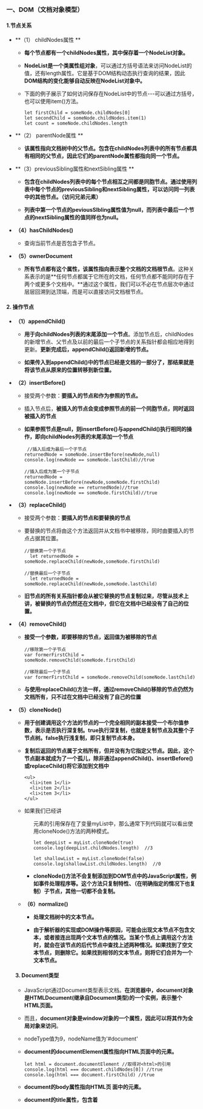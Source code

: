 ### 一、DOM（文档对象模型） ###

#### 1.节点关系

- **（1） childNodes属性 **

  - **每个节点都有一个childNodes属性，其中保存着一个NodeList对象。**

  - **NodeList是一个类属性组对象**，可以通过方括号语法来访问NodeList的值，还有length属性。它是基于DOM结构动态执行查询的结果，因此**DOM结构的变化能够自动反映在NodeList对象中。**

  - 下面的例子展示了如何访问保存在NodeList中的节点---可以通过方括号，也可以使用item()方法。

    ```
    let firstChild = someNode.childNodes[0]
    let secondChild = someNode.childNodes.item(1)
    let count = someNode.childNodes.length 
    ```

- **（2） parentNode属性 **
  - **该属性指向文档树中的父节点。包含在childNodes列表中的所有节点都具有相同的父节点，因此它们的parentNode属性都指向同一个节点。**

- **（3）previousSibling属性和nextSibling属性 **
  - **包含在childNodes列表中的每个节点相互之间都是同胞节点。通过使用列表中每个节点的previousSibling和nextSibling属性，可以访问同一列表中的其他节点。（访问兄弟元素）**

  - **列表中第一个节点的peviousSlbling属性值为null，而列表中最后一个节点的nextSibling属性的值同样也为null。**

- **（4）hasChildNodes()**
  - 查询当前节点是否包含子节点。

- **（5）ownerDocument**
  - **所有节点都有这个属性，该属性指向表示整个文档的文档根节点**。这种关系表示的是**任何节点都属于它所在的文档，任何节点都不能同时存在于两个或更多个文档中。**通过这个属性，我们可以不必在节点层次中通过层层回溯到达顶端，而是可以直接访问文档根节点。

#### 2. 操作节点

- **（1）appendChild()**
   - **用于向childNodes列表的末尾添加一个节点**。添加节点后，childNodes的新增节点、父节点及以前的最后一个子节点的关系指针都会相应地得到更新。**更新完成后，appendChild()返回新增的节点。**

   - **如果传入到appendChild()中的节点已经是文档的一部分了，那结果就是将该节点从原来的位置转移到新位置。**

- **（2）insertBefore()**

   - 接受两个参数：**要插入的节点和作为参照的节点。**

   - 插入节点后，**被插入的节点会变成参照节点的前一个同胞节点，同时返回被插入的节点**

   - **如果参照节点是null，则insertBefore()与appendChild()执行相同的操作，即向childNodes列表的末尾添加一个节点**

     ```
      //插入后成为最后一个子节点
     returnedNode = someNode.insertBefore(newNode,null)
     console.log(newNode == someNode.lastChild)//true
     
     //插入后成为第一个子节点
     returnedNode = someNode.insertBefore(newNode,someNode.firstChild)
     console.log(newNode == returnedNode)//true
     console.log(newNode == someNode.firstChild)//true
     ```

- **（3）replaceChild()**

   - 接受两个参数：**要插入的节点和要替换的节点**

   - 要替换的节点将由这个方法返回并从文档书中被移除，同时由要插入的节点占据其位置。

     ```
     //替换第一个子节点
       let returnedNode = someNode.replaceChild(newNode,someNode.firstChild)
     
     //替换最后一个子节点
       let returnedNode = someNode.replaceChild(newNode,someNode.lastChild)
     ```

   - **旧节点的所有关系指针都会从被它替换的节点复制过来，尽管从技术上讲，被替换的节点仍然还在文档中，但它在文档中已经没有了自己的位置。**

- **（4）removeChild()**

  - **接受一个参数，即要移除的节点，返回值为被移除的节点**

    ```
    //移除第一个子节点
    var formerFirstChild = someNode.removeChild(someNode.firstChild)
    
    //移除最后一个子节点
    var formerFirstChild = someNode.removeChild(someNode.lastChild)
    
    ```

  - **与使用replaceChild()方法一样，通过removeChild()移除的节点仍然为文档所有，只不过在文档中已经没有了自己的位置**

- **（5）cloneNode()**

   - **用于创建调用这个方法的节点的一个完全相同的副本接受一个布尔值参数，表示是否执行深复制。true执行深复制，也就是复制节点及其整个子节点树。false执行浅复制，即只复制节点本身。**

   - **复制后返回的节点属于文档所有，但并没有为它指定父节点。因此，这个节点副本就成为了一个孤儿，除非通过appendChild()、insertBefore()或replaceChild()将它添加到文档中**

     ```
     <ul>
       <li>item 1</li>
       <li>item 2</li>
       <li>item 3</li>
     </ul>
     ```

   - 如果我们已经讲<ul>元素的引用保存在了变量myList中，那么通常下列代码就可以看出使用cloneNode()方法的两种模式。

     ```
     let deepList = myList.cloneNode(true)
     console.log(deepList.childNodes.length)  //3
     
     let shallowList = myList.cloneNode(false)
     console.log(shallowList.childNodes.length)  //0 
     ```

   - **cloneNode()方法不会复制添加到DOM节点中的JavaScript属性，例如事件处理程序等。这个方法只复制特性、（在明确指定的情况下也复制）子节点，其他一切都不会复制。**

- **（6）normalize()**
   - **处理文档树中的文本节点。**

   - **由于解析器的实现或DOM操作等原因，可能会出现文本节点不包含文本，或者接连出现两个文本节点的情况。当某个节点上调用这个方法时，就会在该节点的后代节点中查找上述两种情况。如果找到了空文本节点，则删除它。如果找到相邻的文本节点，则将它们合并为一个文本节点。**  

#### 3. Document类型 

- JavaScript通过Document类型表示文档。**在浏览器中，document对象是HTMLDocument(继承自Document类型)的一个实例，表示整个HTML页面。**

- 而且，**document对象是window对象的一个属性，因此可以将其作为全局对象来访问**。

- nodeType值为9，nodeName值为'#document'

- **document的documentElement属性指向HTML页面中的<html>元素。**

  ```
  let html = document.documentElement //取得对<html>的引用
  console.log(html === document.childNodes[0]) //true
  console.log(html === document.firstChild) //true
  ```

  

- **document的body属性指向HTML页 面中的<body>元素。**

- **document的title属性，包含着<title>元素中的文本---显示在浏览器窗口的标题栏或标签页上**

  ```
  //取得文档标题
  
  let originalTitle = document.title
  
  //设置文档标题
  document.title = 'New page title'
  ```

  

- **document.URL属性中包含页面完整的URL，即地址栏中显示的URL **

- **document.domain属性中包含页面的域名 **

- **document.referrer属性中保存着链接到当前页面的那个页面的URL。在没有来源页面的情况下，referrer属性中可能会包含空字符串 **

- **上面的URL、domain、referrer三个属性中，只有domain是可以设置的**。但由于安全方面的限制，也并非可以给domain设置任何值。**不能将这个属性设置为URL中不包含的域**

  ```
  //假设页面来自p2p.wrox.com域
  
  document.domain = 'wrox.com' //成功
  document.domain = 'ncaonline.net' //出错
  ```

  

- 当页面中包含来自其他子域的框架或内嵌框架时，能够设置document.domain就非常方便了。**由于跨域安全限制，来自不同子域的页面无法通过JavaScript通信。而通过将每个页面的document.domain设置为相同的值，这些页面就可以互相访问对方包含的JavaScript对象了。**

  - 例如有一个页面加载自www.wrox.com，其中包含一个内嵌框架，框架内的页面加载自p2p.wrox.com。由于document.domain字符串不一样，内外两个页面之间无法相互访问对方的JavaScript对象。但如果这两个页面的document.domain值都设置为'wrox.com'，它们之间就可以通信了。

- **浏览器对domain属性还有一个限制，即如果域名一开始是'松散的'，那么不能将它再设置为紧绷的。换句话说，在将document.domain设置为'wrox.com'之后，就不能再将其设置回'p2p.wrox.com'，否则将会导致错误。**

  ```
  //假设页面来自p2p.wrox.com域
  
  document.domain = 'wrox.com' //松散的（成功）
  document.domain = 'p2p.wrox.com' //紧绷的（出错）
  ```

  

- **document.getElementById()，接收一个参数，要取得的元素的ID，如果找到相应的元素则返回该元素，如果不存在带有相应ID的元素，则返回null。如果页面中多个元素的ID值相同，则只返回文档中第一次出现的元素。**

- **document.getElementByTagName()，接受一个参数，即要取得元素的标签名，而返回的是包含零或多个元素的NodeList**。在HTML文档中，这个方法会返回一个HTMLCollection对象，作为一个'动态'集合，该对象与NodeList非常类似。

- HTMLCollection对象有两个两个方法：

  - **item()接受数字索引**

  - **namedItem()接受字符串形式的索引值**


- **对HTMLCollection而言，我们可以向方括号中传入数值或字符串形式的索引值。在后台，对数值索引就会调用item()，而对字符串索引就会调用namedItem()**

- **要想取得文档中的所有元素，可以向getElementsByTagName()传入'*'。**在JavaScript及CSS中，星号通常表示全部。

      let images = document.getElementsByTagName('img')
      console.log(images.length)      //输出图像的数量
      console.log(images[0].src)      //输出第一个图像元素的src特性
      console.log(images.item(0).src) //输出第一个图像元素的src特性
      let allElements = document.getElementsByTagName('*') 
      
      //HTMLCollection(13) [html, head, meta, meta, title, style, body, div.box, div#box.left, div#box.center, div.right, iframe, script, viewport: meta, box: div#box.left]

  


- **document.getElementByName()，这个方法回返回带有给定name特性的所有元素**

      <input type="radio" value="red" name="color" id="colorRed">
        
      let radios = document.getElementByName('color')

- **文档写入**

  - write()和writeIn()方法都接受一个字符串参数，即要写入到输出流中的文本。**write()会原样写入，而writeIn()则会在字符串的末尾添加一个换行符（\n）**。在页面被加载的过程中，可以使用这两个方法向页面中动态地加入内容。

    ```
    document.write("<strong>" + (new Date()).toString() +"</strong>")
    ```

    - 上例中，会创建一个DOM元素，而且可以在将来访问该元素。

  - **还可以使用write()和writeIn()方法动态地包含外部资源，例如JavaScript文件等。在包含JavaScript文件时，必须注意不能像下面的例子那样直接包含字符串'</script>'，因为这会导致该字符串被解释为脚本块的结束，它后面的代码将无法执行。**

    ```
    document.write("<script type=\'text/javascript\' src=\"file.js"\">"  +"<\/script>")
    ```

    

  - 前面的例子使用document.write()在页面被呈现的过程中直接向其中输出了内容。如果在文档加载结束后再调用document.write()，那么输出的内容将会重写整个页面。

    ```
     window.onload = function() {
       document.write('Hello world!')
     }
    ```

    

   - 上例中，我们使用了window.onload事件处理程序，等到页面完全加载之后延迟执行函数。函数执行之后，字符串'Hello world!'会重写整个页面内容。

   - 方法open()和close()分别用于打开和关闭网页的输出流，如果是在页面加载期间使用write()或writeIn()方法，则不需 要用到这两个方法。

#### 4. Element类型 

   - nodeType的值为1，nodeName的值为元素的标签名

- **（1）HTML元素**
  - 所有HTML元素都有HTMLElement类型表示，不是直接通过这个类型，也是通过它的子类型来表示。HTMLElement类型直接继承自Element并添加了一些属性。添加的这些属性分别对应于每个HTML元素中都存在下列标准特性。

    - id，元素在文档中的唯一标识符
    - title，有关元素的附加说明信息，一般通过工具提示条显示出来
    - lang，元素内容的语言代码，很少使用
    - dir，语言的方向，值为'ltr'或'rtl'，也很少使用
    - className，与元素的class特性对应，即为元素指定的CSS类。没有将这个属性命名为class，是因为class是ECMAScript的保留字。

- **（2）取得特性（getAttribute()）**

  ```
  let div = document.getElementById('myDiv')
  console.log(div.getAttribute('id'))
  ```

  - **通过getAttribute()方法也可以取得自定义特性（即标准HTML语言中没有的特性）的值**

    ```
    <div id="myDiv" my_special_attribute="hello!"></div>
    console.log(div.getAttribute('my_special_attribute'))
    ```

  - **特性名称不区分大小写**

   - **根据HTML5规范，自定义特性应该加上data-前缀以便验证**

   - 有两类特殊的特性，它们虽然有对象的属性名，但属性的值与通过getAttribute()返回的值并不相同

     - **style，用于通过CSS为元素指定样式，在通过getAttribute()访问时，返回的style特性值中包含的时CSS文本，而通过属性来访问它则会返回一个对象**

     - **onclick这样的事件处理程序，当在元素上使用时，onclick特性中包含的时JavaScript代码，如果通过getAttribute()访问，则会返回相应代码的字符串。而在访问onclick属性时，则会返回一个JavaScript函数**

- **（3）设置特性（setAttribute()）**

    - 这个方法接受两个参数：要设置的特性名和值。

    - 如果特性已经存在，setAttribute()会以指定的值替换现有的值。如果特性不存在，setAttribute()则创建该属性并设置相应的值。

      ```
      div.setAttribute('id','someOtherId')
      ```

    - 通过setAttribute()方法即可以操作HTML也可以操作自定义特性。**通过这个方法设置的特性名会被统一转换为小写形式**，即'ID'最终会变成'id'

- **（4）删除特性（removeAttribute()）**

    - 彻底删除元素的特性，调用这个方法不仅会清除特性的值，而且也会从元素中完全删除特性。

      ```
      div.removeAttribute('class')
      ```

- **（5）attributes属性 **

    - attributes属性中包含一个NamedNodeMap，与NodeList类似，也是一个'动态'集合。

        - NamedNodeMap对象拥有下列方法：

          - getNamedItem(name)：返回nodeName属性等于name的节点

          - removeNamedItem(name)：从列表中移除nodeName属性等于name的节点

          - setNamedItem(node)：向列表中添加节点，以节点的nodeName属性为索引

          - item(pos)：返回位于数字pos位置处的节点。

            ```
            let id = element.attributes['id'].nodeValue
            let id = element.attributes.getNamedItem('id').nodeValue
            ```

            

    - 调用removeNamedItem()方法与在元素上调用removeAttribute()方法的效果相同---直接删除具有给定名称的特性。

      ```
      let oldAttr = element.attributes.removeNamedItem('id')
      ```

      

- **（6）*创建元素 **

    - document.createElement()创建新元素，这个方法只接受一个参数，即要创建元素的标签名。

    - document.createTextNode()创建新文本节点，这个方法接受一个参数---要插入节点中的文本。

#### 4. DocumentFragment类型 

- 在所有节点类型中，只有DocumentFragment在文档中没有对应的标记。DOM规定文档片段是一种'轻量级'的文档，可以包含和控制节点，但不会像完整的文档那样占用额外的资源。

- **要创建文档片段，可以使用document.createDocumentFragment()方法**

- 文档片段继承了Node的所有方法，通常用于执行那些针对文档的DOM操作。

- **如果将文档中的节点添加到文档片段中，就会从文档树中移除该节点，也不会从浏览器中再看到该节点。**

- **添加到文档片段中的新节点同样也不属于文档树。可以通过appendChild()或insertBefore()将文档片段中内容添加到文档中。**

- **在将文档片段作为参数传递给这两个方法时，实际上只会将文档片段的所有子节点添加到相应位置上。文档片段本身永远不会成为文档树的一部分。**